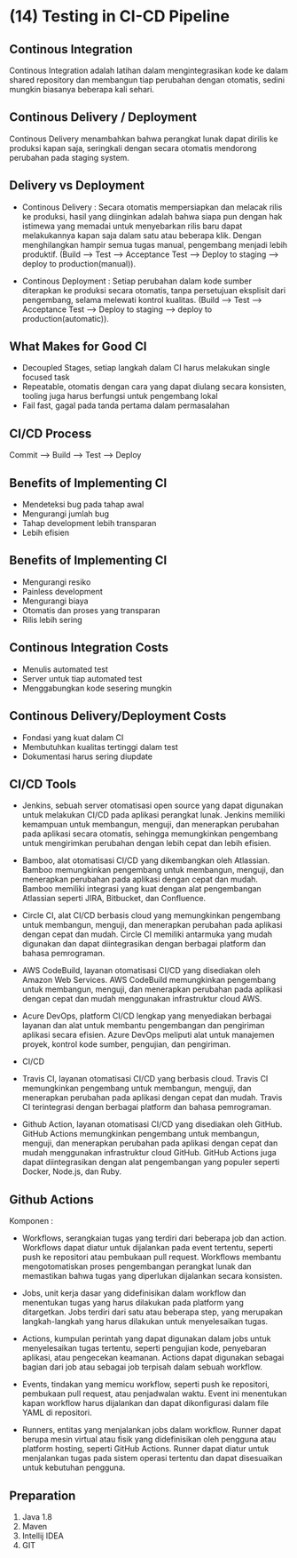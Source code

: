 # (14) Testing in CI-CD Pipeline

## Continous Integration
Continous Integration adalah latihan dalam mengintegrasikan kode ke dalam shared repository dan membangun tiap perubahan dengan otomatis, sedini mungkin biasanya beberapa kali sehari.

## Continous Delivery / Deployment
Continous Delivery menambahkan bahwa perangkat lunak dapat dirilis ke produksi kapan saja, seringkali dengan secara otomatis mendorong perubahan pada staging system.

## Delivery vs Deployment
- Continous Delivery : Secara otomatis mempersiapkan dan melacak rilis ke produksi, hasil yang diinginkan adalah bahwa siapa pun dengan hak istimewa yang memadai untuk menyebarkan rilis baru dapat melakukannya kapan saja dalam satu atau beberapa klik. Dengan menghilangkan hampir semua tugas manual, pengembang menjadi lebih produktif. (Build --> Test --> Acceptance Test --> Deploy to staging --> deploy to production(manual)).

- Continous Deployment : Setiap perubahan dalam kode sumber diterapkan ke produksi secara otomatis, tanpa persetujuan eksplisit dari pengembang, selama melewati kontrol kualitas. (Build --> Test --> Acceptance Test --> Deploy to staging --> deploy to production(automatic)).

## What Makes for Good CI
- Decoupled Stages, setiap langkah dalam CI harus melakukan single focused task
- Repeatable, otomatis dengan cara yang dapat diulang secara konsisten, tooling juga harus berfungsi untuk pengembang lokal
- Fail fast, gagal pada tanda pertama dalam permasalahan

## CI/CD Process
Commit --> Build --> Test --> Deploy

## Benefits of Implementing CI
- Mendeteksi bug pada tahap awal
- Mengurangi jumlah bug
- Tahap development lebih transparan
- Lebih efisien

## Benefits of Implementing CI
- Mengurangi resiko
- Painless development
- Mengurangi biaya
- Otomatis dan proses yang transparan
- Rilis lebih sering

## Continous Integration Costs
- Menulis automated test
- Server untuk tiap automated test
- Menggabungkan kode sesering mungkin

## Continous Delivery/Deployment Costs
- Fondasi yang kuat dalam CI
- Membutuhkan kualitas tertinggi dalam test
- Dokumentasi harus sering diupdate

## CI/CD Tools
- Jenkins, sebuah server otomatisasi open source yang dapat digunakan untuk melakukan CI/CD pada aplikasi perangkat lunak. Jenkins memiliki kemampuan untuk membangun, menguji, dan menerapkan perubahan pada aplikasi secara otomatis, sehingga memungkinkan pengembang untuk mengirimkan perubahan dengan lebih cepat dan lebih efisien.

- Bamboo, alat otomatisasi CI/CD yang dikembangkan oleh Atlassian. Bamboo memungkinkan pengembang untuk membangun, menguji, dan menerapkan perubahan pada aplikasi dengan cepat dan mudah. Bamboo memiliki integrasi yang kuat dengan alat pengembangan Atlassian seperti JIRA, Bitbucket, dan Confluence.

- Circle CI, alat CI/CD berbasis cloud yang memungkinkan pengembang untuk membangun, menguji, dan menerapkan perubahan pada aplikasi dengan cepat dan mudah. Circle CI memiliki antarmuka yang mudah digunakan dan dapat diintegrasikan dengan berbagai platform dan bahasa pemrograman.

- AWS CodeBuild, layanan otomatisasi CI/CD yang disediakan oleh Amazon Web Services. AWS CodeBuild memungkinkan pengembang untuk membangun, menguji, dan menerapkan perubahan pada aplikasi dengan cepat dan mudah menggunakan infrastruktur cloud AWS.

- Acure DevOps, platform CI/CD lengkap yang menyediakan berbagai layanan dan alat untuk membantu pengembangan dan pengiriman aplikasi secara efisien. Azure DevOps meliputi alat untuk manajemen proyek, kontrol kode sumber, pengujian, dan pengiriman.

- CI/CD

- Travis CI, layanan otomatisasi CI/CD yang berbasis cloud. Travis CI memungkinkan pengembang untuk membangun, menguji, dan menerapkan perubahan pada aplikasi dengan cepat dan mudah. Travis CI terintegrasi dengan berbagai platform dan bahasa pemrograman.

- Github Action, layanan otomatisasi CI/CD yang disediakan oleh GitHub. GitHub Actions memungkinkan pengembang untuk membangun, menguji, dan menerapkan perubahan pada aplikasi dengan cepat dan mudah menggunakan infrastruktur cloud GitHub. GitHub Actions juga dapat diintegrasikan dengan alat pengembangan yang populer seperti Docker, Node.js, dan Ruby.

## Github Actions
Komponen :
- Workflows, serangkaian tugas yang terdiri dari beberapa job dan action. Workflows dapat diatur untuk dijalankan pada event tertentu, seperti push ke repositori atau pembukaan pull request. Workflows membantu mengotomatiskan proses pengembangan perangkat lunak dan memastikan bahwa tugas yang diperlukan dijalankan secara konsisten.

- Jobs, unit kerja dasar yang didefinisikan dalam workflow dan menentukan tugas yang harus dilakukan pada platform yang ditargetkan. Jobs terdiri dari satu atau beberapa step, yang merupakan langkah-langkah yang harus dilakukan untuk menyelesaikan tugas.

- Actions, kumpulan perintah yang dapat digunakan dalam jobs untuk menyelesaikan tugas tertentu, seperti pengujian kode, penyebaran aplikasi, atau pengecekan keamanan. Actions dapat digunakan sebagai bagian dari job atau sebagai job terpisah dalam sebuah workflow.

- Events, tindakan yang memicu workflow, seperti push ke repositori, pembukaan pull request, atau penjadwalan waktu. Event ini menentukan kapan workflow harus dijalankan dan dapat dikonfigurasi dalam file YAML di repositori.

- Runners, entitas yang menjalankan jobs dalam workflow. Runner dapat berupa mesin virtual atau fisik yang didefinisikan oleh pengguna atau platform hosting, seperti GitHub Actions. Runner dapat diatur untuk menjalankan tugas pada sistem operasi tertentu dan dapat disesuaikan untuk kebutuhan pengguna.

## Preparation
1. Java 1.8
2. Maven
3. Intellij IDEA
4. GIT